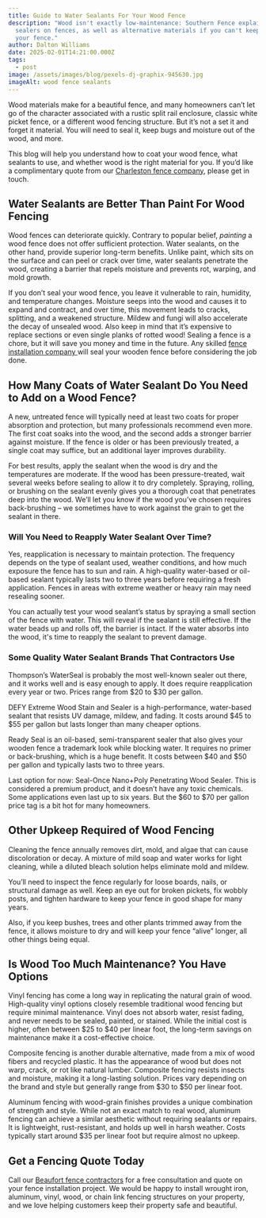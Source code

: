 ```yaml
---
title: Guide to Water Sealants For Your Wood Fence
description: "Wood isn't exactly low-maintenance: Southern Fence explains wood
  sealers on fences, as well as alternative materials if you can't keep up with
  your fence."
author: Dalton Williams
date: 2025-02-01T14:21:00.000Z
tags:
  - post
image: /assets/images/blog/pexels-dj-graphix-945630.jpg
imageAlt: wood fence sealants
---
```

Wood materials make for a beautiful fence, and many homeowners can’t let go of the character associated with a rustic split rail enclosure, classic white picket fence, or a different wood fencing structure. But it’s not a set it and forget it material. You will need to seal it, keep bugs and moisture out of the wood, and more.

This blog will help you understand how to coat your wood fence, what sealants to use, and whether wood is the right material for you. If you’d like a complimentary quote from our [Charleston fence company](https://southern-fence.com/charleston/), please get in touch.

## **Water Sealants are Better Than Paint For Wood Fencing**

Wood fences can deteriorate quickly. Contrary to popular belief, *painting* a wood fence does not offer sufficient protection. Water sealants, on the other hand, provide superior long-term benefits. Unlike paint, which sits on the surface and can peel or crack over time, water sealants penetrate the wood, creating a barrier that repels moisture and prevents rot, warping, and mold growth.

If you don’t seal your wood fence, you leave it vulnerable to rain, humidity, and temperature changes. Moisture seeps into the wood and causes it to expand and contract, and over time, this movement leads to cracks, splitting, and a weakened structure. Mildew and fungi will also accelerate the decay of unsealed wood. Also keep in mind that it’s expensive to replace sections or even single planks of rotted wood! Sealing a fence is a chore, but it will save you money and time in the future. Any skilled [fence installation company ](https://southern-fence.com/summerville-fence-company/)will seal your wooden fence before considering the job done.

## **How Many Coats of Water Sealant Do You Need to Add on a Wood Fence?**

A new, untreated fence will typically need at least two coats for proper absorption and protection, but many professionals recommend even more. The first coat soaks into the wood, and the second adds a stronger barrier against moisture. If the fence is older or has been previously treated, a single coat may suffice, but an additional layer improves durability.

For best results, apply the sealant when the wood is dry and the temperatures are moderate. If the wood has been pressure-treated, wait several weeks before sealing to allow it to dry completely. Spraying, rolling, or brushing on the sealant evenly gives you a thorough coat that penetrates deep into the wood. We’ll let you know if the wood you’ve chosen requires back-brushing – we sometimes have to work against the grain to get the sealant in there.

### **Will You Need to Reapply Water Sealant Over Time?**

Yes, reapplication is necessary to maintain protection. The frequency depends on the type of sealant used, weather conditions, and how much exposure the fence has to sun and rain. A high-quality water-based or oil-based sealant typically lasts two to three years before requiring a fresh application. Fences in areas with extreme weather or heavy rain may need resealing sooner.

You can actually test your wood sealant’s status by spraying a small section of the fence with water. This will reveal if the sealant is still effective. If the water beads up and rolls off, the barrier is intact. If the water absorbs into the wood, it's time to reapply the sealant to prevent damage.

### **Some Quality Water Sealant Brands That Contractors Use**

Thompson’s WaterSeal is probably the most well-known sealer out there, and it works well and is easy enough to apply. It does require reapplication every year or two. Prices range from $20 to $30 per gallon.

DEFY Extreme Wood Stain and Sealer is a high-performance, water-based sealant that resists UV damage, mildew, and fading. It costs around $45 to $55 per gallon but lasts longer than many cheaper options.

Ready Seal is an oil-based, semi-transparent sealer that also gives your wooden fence a trademark look while blocking water. It requires no primer or back-brushing, which is a huge benefit. It costs between $40 and $50 per gallon and typically lasts two to three years.

Last option for now: Seal-Once Nano+Poly Penetrating Wood Sealer. This is considered a premium product, and it doesn’t have any toxic chemicals. Some applications even last up to six years. But the $60 to $70 per gallon price tag is a bit hot for many homeowners.

## **Other Upkeep Required of Wood Fencing**

Cleaning the fence annually removes dirt, mold, and algae that can cause discoloration or decay. A mixture of mild soap and water works for light cleaning, while a diluted bleach solution helps eliminate mold and mildew.

You’ll need to inspect the fence regularly for loose boards, nails, or structural damage as well. Keep an eye out for broken pickets, fix wobbly posts, and tighten hardware to keep your fence in good shape for many years.

Also, if you keep bushes, trees and other plants trimmed away from the fence, it allows moisture to dry and will keep your fence “alive” longer, all other things being equal.

## **Is Wood Too Much Maintenance? You Have Options**

Vinyl fencing has come a long way in replicating the natural grain of wood. High-quality vinyl options closely resemble traditional wood fencing but require minimal maintenance. Vinyl does not absorb water, resist fading, and never needs to be sealed, painted, or stained. While the initial cost is higher, often between $25 to $40 per linear foot, the long-term savings on maintenance make it a cost-effective choice.

Composite fencing is another durable alternative, made from a mix of wood fibers and recycled plastic. It has the appearance of wood but does not warp, crack, or rot like natural lumber. Composite fencing resists insects and moisture, making it a long-lasting solution. Prices vary depending on the brand and style but generally range from $30 to $50 per linear foot.

Aluminum fencing with wood-grain finishes provides a unique combination of strength and style. While not an exact match to real wood, aluminum fencing can achieve a similar aesthetic without requiring sealants or repairs. It is lightweight, rust-resistant, and holds up well in harsh weather. Costs typically start around $35 per linear foot but require almost no upkeep.

## **Get a Fencing Quote Today**

Call our [Beaufort fence contractors](http://southern-fence.com/) for a free consultation and quote on your fence installation project. We would be happy to install wrought iron, aluminum, vinyl, wood, or chain link fencing structures on your property, and we love helping customers keep their property safe and beautiful.
